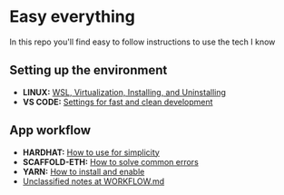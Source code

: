 # Easy everything

In this repo you'll find easy to follow instructions to use the tech I know

## Setting up the environment

- **LINUX:** [WSL, Virtualization, Installing, and Uninstalling](./HOW-TO-LINUX.md)
- **VS CODE:** [Settings for fast and clean development](./HOW-TO-VSCODE.md)

## App workflow

- **HARDHAT:** [How to use for simplicity](./HOW-TO-HARDHAT.md)
- **SCAFFOLD-ETH:** [How to solve common errors](./HOW-TO-SCAFFOLD-ETH.md)
- **YARN:** [How to install and enable](./HOW-TO-YARN.md)
- [Unclassified notes at WORKFLOW.md](./WORKFLOW.md)
